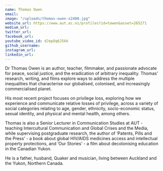 ```yaml
---
name: Thomas Owen
email: 
image: "/uploads/thomas-owen-x2400.jpg"
website_url: https://www.aut.ac.nz/profiles?id=towen&asset=265271
medium_url: 
twitter_url: 
facebook_url: 
youtube_video_id: dJepOq6J5kk
github_username: 
instagram_url: 
linkedin_url: 
---
```


Dr Thomas Owen is an author, teacher, filmmaker, and passionate advocate for peace, social justice, and the eradication of arbitrary inequality. Thomas’ research, writing, and films explore ways to address the multiple inequalities that characterise our globalised, colonised, and increasingly commercialised planet.&nbsp;

His most recent project focuses on privilege loss, exploring how we experience and communicate relative losses of privilege, across a variety of social categories relating to age, gender, ethnicity, socio-economic status, sexual identity, and physical and mental health, among others.&nbsp;

Thomas is also a Senior Lecturer in Communication Studies at AUT - teaching Intercultural Communication and Global Crises and the Media, while supervising postgraduate research, the author of ‘Patents, Pills and the Press’ - a book about global HIV/AIDS medicines access and intellectual property protections, and ‘Our Stories’ - a film about decolonising education in the Canadian Yukon.&nbsp;

He is a father, husband, Quaker and musician, living between Auckland and the Yukon, Northern Canada.
